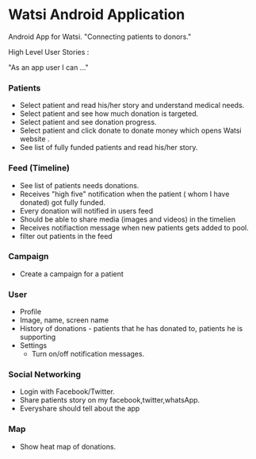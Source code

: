 Watsi Android Application
===============

Android App for Watsi. "Connecting patients to donors."


High Level User Stories :

  "As an app user I can ..."

### Patients

* Select patient and read his/her story and understand medical needs.
* Select patient and see how much donation is targeted.
* Select patient and see donation progress.
* Select patient and click donate to donate money which opens Watsi website .
* See list of fully funded patients and read his/her story.

### Feed (Timeline)
* See list of patients needs donations.
* Receives "high five" notification when the patient ( whom I have donated) got fully funded.
* Every donation will notified in users feed
* Should be able to share media (images and videos) in the timelien
* Receives notifiaction message when new patients gets added to pool.
* filter out patients in the feed

### Campaign
* Create a campaign for a patient

### User
* Profile
* Image, name, screen name
* History of donations - patients that he has donated to, patients he is supporting
* Settings
  * Turn on/off notification messages.


### Social Networking
* Login with Facebook/Twitter.
* Share patients story on my facebook,twitter,whatsApp.
* Everyshare should tell about the app

### Map
* Show heat map of donations.

